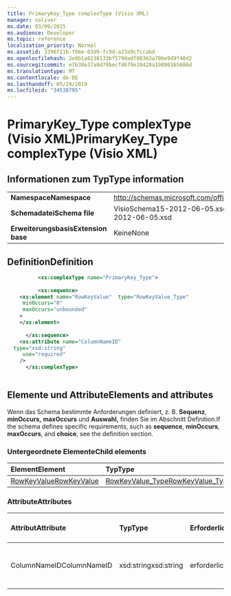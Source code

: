 ```yaml
---
title: PrimaryKey_Type complexType (Visio XML)
manager: soliver
ms.date: 03/09/2015
ms.audience: Developer
ms.topic: reference
localization_priority: Normal
ms.assetid: 3396f11b-f06e-03d9-fc9d-a23e9cfccabd
ms.openlocfilehash: 2e8b1a8238133bf579dadf80363a70be949f48d2
ms.sourcegitcommit: e7b38e37a9d79becfd679e10420a19890165606d
ms.translationtype: MT
ms.contentlocale: de-DE
ms.lasthandoff: 05/29/2019
ms.locfileid: "34538795"
---
```

# <a name="primarykey_type-complextype-visio-xml"></a><span data-ttu-id="accba-102">PrimaryKey_Type complexType (Visio XML)</span><span class="sxs-lookup"><span data-stu-id="accba-102">PrimaryKey_Type complexType (Visio XML)</span></span>

## <a name="type-information"></a><span data-ttu-id="accba-103">Informationen zum Typ</span><span class="sxs-lookup"><span data-stu-id="accba-103">Type information</span></span>

|||
|:-----|:-----|
|<span data-ttu-id="accba-104">**Namespace**</span><span class="sxs-lookup"><span data-stu-id="accba-104">**Namespace**</span></span> <br/> |http://schemas.microsoft.com/office/visio/2011/1/core  <br/> |
|<span data-ttu-id="accba-105">**Schemadatei**</span><span class="sxs-lookup"><span data-stu-id="accba-105">**Schema file**</span></span> <br/> |<span data-ttu-id="accba-106">VisioSchema15-2012-06-05.xsd</span><span class="sxs-lookup"><span data-stu-id="accba-106">VisioSchema15-2012-06-05.xsd</span></span>  <br/> |
|<span data-ttu-id="accba-107">**Erweiterungsbasis**</span><span class="sxs-lookup"><span data-stu-id="accba-107">**Extension base**</span></span> <br/> |<span data-ttu-id="accba-108">Keine</span><span class="sxs-lookup"><span data-stu-id="accba-108">None</span></span>  <br/> |
   
## <a name="definition"></a><span data-ttu-id="accba-109">Definition</span><span class="sxs-lookup"><span data-stu-id="accba-109">Definition</span></span>

```XML
          <xs:complexType name="PrimaryKey_Type">
          
          <xs:sequence>
    <xs:element name="RowKeyValue"  type="RowKeyValue_Type"
     minOccurs="0"
     maxOccurs="unbounded"
    >
    </xs:element>
    
      </xs:sequence>
    <xs:attribute name="ColumnNameID"
  type="xsd:string"
     use="required"
    />
      </xs:complexType>
      
```

## <a name="elements-and-attributes"></a><span data-ttu-id="accba-110">Elemente und Attribute</span><span class="sxs-lookup"><span data-stu-id="accba-110">Elements and attributes</span></span>

<span data-ttu-id="accba-111">Wenn das Schema bestimmte Anforderungen definiert, z. B. **Sequenz**, **minOccurs,** **maxOccurs** und **Auswahl,** finden Sie im Abschnitt Definition.</span><span class="sxs-lookup"><span data-stu-id="accba-111">If the schema defines specific requirements, such as **sequence**, **minOccurs**, **maxOccurs**, and **choice**, see the definition section.</span></span> 
  
### <a name="child-elements"></a><span data-ttu-id="accba-112">Untergeordnete Elemente</span><span class="sxs-lookup"><span data-stu-id="accba-112">Child elements</span></span>

|<span data-ttu-id="accba-113">**Element**</span><span class="sxs-lookup"><span data-stu-id="accba-113">**Element**</span></span>|<span data-ttu-id="accba-114">**Typ**</span><span class="sxs-lookup"><span data-stu-id="accba-114">**Type**</span></span>|<span data-ttu-id="accba-115">**Beschreibung**</span><span class="sxs-lookup"><span data-stu-id="accba-115">**Description**</span></span>|
|:-----|:-----|:-----|
|[<span data-ttu-id="accba-116">RowKeyValue</span><span class="sxs-lookup"><span data-stu-id="accba-116">RowKeyValue</span></span>](rowkeyvalue-element-primarykey_type-complextypevisio-xml.md) <br/> |[<span data-ttu-id="accba-117">RowKeyValue_Type</span><span class="sxs-lookup"><span data-stu-id="accba-117">RowKeyValue_Type</span></span>](rowkeyvalue_type-complextypevisio-xml.md) <br/> ||
   
### <a name="attributes"></a><span data-ttu-id="accba-118">Attribute</span><span class="sxs-lookup"><span data-stu-id="accba-118">Attributes</span></span>

|<span data-ttu-id="accba-119">**Attribut**</span><span class="sxs-lookup"><span data-stu-id="accba-119">**Attribute**</span></span>|<span data-ttu-id="accba-120">**Typ**</span><span class="sxs-lookup"><span data-stu-id="accba-120">**Type**</span></span>|<span data-ttu-id="accba-121">**Erforderlich**</span><span class="sxs-lookup"><span data-stu-id="accba-121">**Required**</span></span>|<span data-ttu-id="accba-122">**Beschreibung**</span><span class="sxs-lookup"><span data-stu-id="accba-122">**Description**</span></span>|<span data-ttu-id="accba-123">**Mögliche Werte**</span><span class="sxs-lookup"><span data-stu-id="accba-123">**Possible values**</span></span>|
|:-----|:-----|:-----|:-----|:-----|
|<span data-ttu-id="accba-124">ColumnNameID</span><span class="sxs-lookup"><span data-stu-id="accba-124">ColumnNameID</span></span>  <br/> |<span data-ttu-id="accba-125">xsd:string</span><span class="sxs-lookup"><span data-stu-id="accba-125">xsd:string</span></span>  <br/> |<span data-ttu-id="accba-126">erforderlich</span><span class="sxs-lookup"><span data-stu-id="accba-126">required</span></span>  <br/> ||<span data-ttu-id="accba-127">Werte des xsd:string-Typs.</span><span class="sxs-lookup"><span data-stu-id="accba-127">Values of the xsd:string type.</span></span>  <br/> |
   

